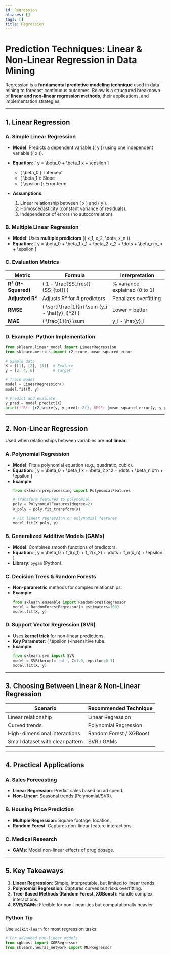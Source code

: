 ```yaml
---
id: Regression
aliases: []
tags: []
title: Regression
---
```


# **Prediction Techniques: Linear & Non-Linear Regression in Data Mining**

Regression is a **fundamental predictive modeling technique** used in data mining to forecast continuous outcomes. Below is a structured breakdown of **linear and non-linear regression methods**, their applications, and implementation strategies.

---

## **1. Linear Regression**
### **A. Simple Linear Regression**
- **Model**: Predicts a dependent variable (\( y \)) using one independent variable (\( x \)).
- **Equation**:
  \[
  y = \beta_0 + \beta_1 x + \epsilon
  \]
  - \( \beta_0 \): Intercept  
  - \( \beta_1 \): Slope  
  - \( \epsilon \): Error term  

- **Assumptions**:
  1. Linear relationship between \( x \) and \( y \).
  2. Homoscedasticity (constant variance of residuals).
  3. Independence of errors (no autocorrelation).

### **B. Multiple Linear Regression**
- **Model**: Uses **multiple predictors** (\( x_1, x_2, \dots, x_n \)).
- **Equation**:
  \[
  y = \beta_0 + \beta_1 x_1 + \beta_2 x_2 + \dots + \beta_n x_n + \epsilon
  \]

### **C. Evaluation Metrics**
| **Metric**       | **Formula**                          | **Interpretation**                     |
|------------------|--------------------------------------|----------------------------------------|
| **R² (R-Squared)** | \( 1 - \frac{SS_{res}}{SS_{tot}} \) | % variance explained (0 to 1)         |
| **Adjusted R²**  | Adjusts R² for # predictors          | Penalizes overfitting                  |
| **RMSE**         | \( \sqrt{\frac{1}{n} \sum (y_i - \hat{y}_i)^2} \) | Lower = better          |
| **MAE**          | \( \frac{1}{n} \sum |y_i - \hat{y}_i| \)    | Robust to outliers       |

### **D. Example: Python Implementation**
```python
from sklearn.linear_model import LinearRegression
from sklearn.metrics import r2_score, mean_squared_error

# Sample data
X = [[1], [2], [3]]  # Feature
y = [2, 4, 6]        # Target

# Train model
model = LinearRegression()
model.fit(X, y)

# Predict and evaluate
y_pred = model.predict(X)
print(f"R²: {r2_score(y, y_pred):.2f}, RMSE: {mean_squared_error(y, y_pred, squared=False):.2f}")
```

---

## **2. Non-Linear Regression**
Used when relationships between variables are **not linear**.

### **A. Polynomial Regression**
- **Model**: Fits a polynomial equation (e.g., quadratic, cubic).
- **Equation**:
  \[
  y = \beta_0 + \beta_1 x + \beta_2 x^2 + \dots + \beta_n x^n + \epsilon
  \]
- **Example**:
  ```python
  from sklearn.preprocessing import PolynomialFeatures

  # Transform features to polynomial
  poly = PolynomialFeatures(degree=2)
  X_poly = poly.fit_transform(X)

  # Fit linear regression on polynomial features
  model.fit(X_poly, y)
  ```

### **B. Generalized Additive Models (GAMs)**
- **Model**: Combines smooth functions of predictors.
- **Equation**:
  \[
  y = \beta_0 + f_1(x_1) + f_2(x_2) + \dots + f_n(x_n) + \epsilon
  \]
- **Library**: `pygam` (Python).

### **C. Decision Trees & Random Forests**
- **Non-parametric** methods for complex relationships.
- **Example**:
  ```python
  from sklearn.ensemble import RandomForestRegressor
  model = RandomForestRegressor(n_estimators=100)
  model.fit(X, y)
  ```

### **D. Support Vector Regression (SVR)**
- Uses **kernel trick** for non-linear predictions.
- **Key Parameter**: \( \epsilon \)-insensitive tube.
- **Example**:
  ```python
  from sklearn.svm import SVR
  model = SVR(kernel='rbf', C=1.0, epsilon=0.1)
  model.fit(X, y)
  ```

---

## **3. Choosing Between Linear & Non-Linear Regression**
| **Scenario**                | **Recommended Technique**          |
|-----------------------------|------------------------------------|
| Linear relationship         | Linear Regression                  |
| Curved trends               | Polynomial Regression              |
| High-dimensional interactions| Random Forest / XGBoost            |
| Small dataset with clear pattern | SVR / GAMs                   |

---

## **4. Practical Applications**
### **A. Sales Forecasting**
- **Linear Regression**: Predict sales based on ad spend.
- **Non-Linear**: Seasonal trends (Polynomial/SVR).

### **B. Housing Price Prediction**
- **Multiple Regression**: Square footage, location.
- **Random Forest**: Captures non-linear feature interactions.

### **C. Medical Research**
- **GAMs**: Model non-linear effects of drug dosage.

---

## **5. Key Takeaways**
1. **Linear Regression**: Simple, interpretable, but limited to linear trends.
2. **Polynomial Regression**: Captures curves but risks overfitting.
3. **Tree-Based Methods (Random Forest, XGBoost)**: Handle complex interactions.
4. **SVR/GAMs**: Flexible for non-linearities but computationally heavier.

### **Python Tip**
Use `scikit-learn` for most regression tasks:
```python
# For advanced non-linear models
from xgboost import XGBRegressor
from sklearn.neural_network import MLPRegressor
```

